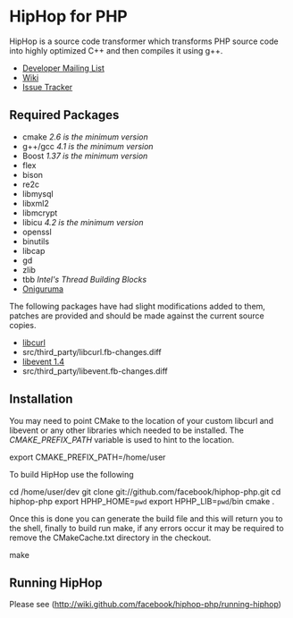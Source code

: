 # HipHop for PHP

HipHop is a source code transformer which transforms PHP source code into highly optimized C++ and then compiles it using g++.

* [Developer Mailing List](http://groups.google.com/group/hiphop-php-dev)
* [Wiki](http://wiki.github.com/facebook/hiphop-php)
* [Issue Tracker](http://github.com/facebook/hiphop-php/issues)

## Required Packages
* cmake *2.6 is the minimum version*
* g++/gcc *4.1 is the minimum version*
* Boost *1.37 is the minimum version*
* flex
* bison
* re2c
* libmysql
* libxml2
* libmcrypt
* libicu *4.2 is the minimum version*
* openssl
* binutils
* libcap
* gd
* zlib
* tbb *Intel's Thread Building Blocks*
* [Oniguruma](http://www.geocities.jp/kosako3/oniguruma/)

The following packages have had slight modifications added to them, patches are provided and should be made against the current source copies.

* [libcurl](http://curl.haxx.se/download.html)
* src/third_party/libcurl.fb-changes.diff
* [libevent 1.4](http://www.monkey.org/~provos/libevent/)
* src/third_party/libevent.fb-changes.diff

## Installation

You may need to point CMake to the location of your custom libcurl and libevent or any other libraries which needed to be installed. The *CMAKE_PREFIX_PATH* variable is used to hint to the location.

export CMAKE_PREFIX_PATH=/home/user

To build HipHop use the following

cd /home/user/dev
git clone git://github.com/facebook/hiphop-php.git
cd hiphop-php
export HPHP_HOME=`pwd`
export HPHP_LIB=`pwd`/bin
cmake .

Once this is done you can generate the build file and this will return you to the shell, finally to build run make, if any errors occur it may be required to remove the CMakeCache.txt directory in the checkout.

make

## Running HipHop

Please see (http://wiki.github.com/facebook/hiphop-php/running-hiphop)